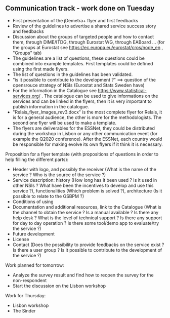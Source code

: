 
## Communication track - work done on Tuesday

  * First presentation of the jDemetra+ flyer and first feedbacks
  * Review of the guidelines to advertise a shared service success story and feedbacks
  * Discussion about the groups of targeted people and how to contact them, through DIME/ITDG, through Eurostat WG, through EABoard ... (for the groups at Eurostat see https://ec.europa.eu/eurostat/cros/node_en , "Groups" tab)
  * The guidelines are a list of questions, these questions could be combined into example templates. First templates could be defined using the first made flyers.
  * The list of questions in the guidelines has been validated.
  * "is it possible to contribute to the development ?" ==> question of the opensrouce strategy of NSIs (Eurostat and Stats Sweden have)
  * For the information in the Catalogue see https://www.statistical-services.org/ . The catalogue can be used to give informations on the services and can be linked in the flyers, then it is very important to publish information in the catalogue.
  * "Relais_flyer_Images_rev3.docx" is the most complete flyer for Relais, it is for a general audience, the other is more for the methodologists. The second one flyer will be used to make a template.
  * The flyers are deliverables for the ESSNet, they could be distributed during the workshop in Lisbon or any other communication event (for example the Q2020 conference). After the ESSNet, each country would be responsible for making evolve its own flyers if it think it is necessary.


Proposition for a flyer template (with propositions of questions in order to help filling the different parts):
  * Header with logo, and possibly the receiver (What is the name of the service ? Who is the source of the service ?)
  * Service description: history (How long has it been used ? Is it used in other NSIs ? What have been the incentives to develop and use this service ?), functionalities (Which problem is solved ?), architecture (Is it possible to relate to the GSBPM ?)
  * Conditions of using
  * Documentation and additional resources, link to the Catalogue (What is the channel to obtain the service ? Is a manual available ? Is there any help desk ? What is the level of technical support ? Is there any support for day to day operation ? Is there some tool/demo app to evaluate/try the service ?)
  * Future development
  * License
  * Contact (Does the possibility to provide feedbacks on the service exist ? Is there a user group ? Is it possible to contribute to the development of the service ?)
  

Work planned for tomorrow:
  * Analyze the survey result and find how to reopen the survey for the non-respondent
  * Start the discussion on the Lisbon workshop

Work for Thursday:
  * Lisbon workshop
  * The Sinder
